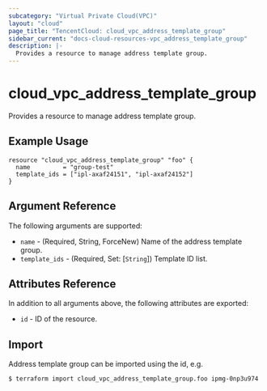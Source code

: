 ```yaml
---
subcategory: "Virtual Private Cloud(VPC)"
layout: "cloud"
page_title: "TencentCloud: cloud_vpc_address_template_group"
sidebar_current: "docs-cloud-resources-vpc_address_template_group"
description: |-
  Provides a resource to manage address template group.
---
```


# cloud_vpc_address_template_group

Provides a resource to manage address template group.

## Example Usage

```hcl
resource "cloud_vpc_address_template_group" "foo" {
  name         = "group-test"
  template_ids = ["ipl-axaf24151", "ipl-axaf24152"]
}
```

## Argument Reference

The following arguments are supported:

* `name` - (Required, String, ForceNew) Name of the address template group.
* `template_ids` - (Required, Set: [`String`]) Template ID list.

## Attributes Reference

In addition to all arguments above, the following attributes are exported:

* `id` - ID of the resource.



## Import

Address template group can be imported using the id, e.g.

```
$ terraform import cloud_vpc_address_template_group.foo ipmg-0np3u974
```

